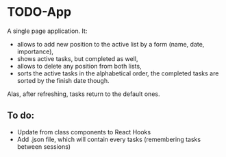 # TODO-App

A single page application. It:

- allows to add new position to the active list by a form (name, date, importance),
- shows active tasks, but completed as well,
- allows to delete any position from both lists,
- sorts the active tasks in the alphabetical order, the completed tasks are sorted by the finish date though.

Alas, after refreshing, tasks return to the default ones.

## To do:

- Update from class components to React Hooks
- Add .json file, which will contain every tasks (remembering tasks between sessions)

